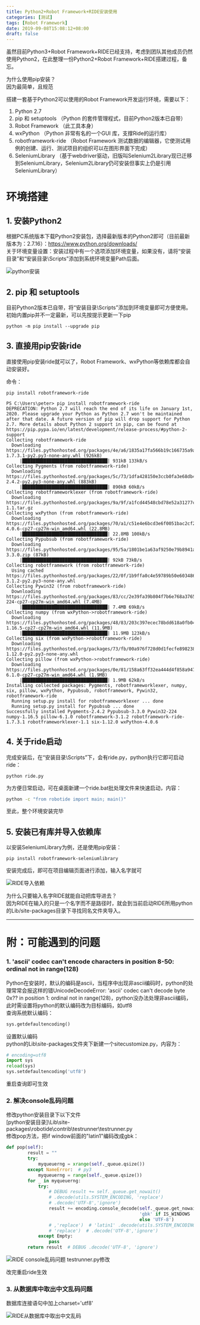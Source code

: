 ```yaml
---
title: Python2+Robot Framework+RIDE安装使用
categories: [测试]
tags: [Robot Framework]
date: 2019-09-08T15:08:12+08:00
draft: false
---
```


虽然目前Python3+Robot Framework+RIDE已经支持，考虑到团队其他成员仍然使用Python2，在此整理一份Python2+Robot Framework+RIDE搭建过程，备忘。<br>

<!--more-->

为什么使用pip安装？<br>
因为最简单，且规范

搭建一套基于Python2可以使用的Robot Framework开发运行环境，需要以下：<br>
1. Python 2.7<br>
2. pip 和 setuptools （Python 的套件管理程式，目前Python2版本已自带）<br>
3. Robot Framework （此工具本身）<br>
4. wxPython （Python 非常有名的一个GUI 库，支撑Ride的运行库）<br>
5. robotframework-ride （Robot Framework 测试数据的编辑器，它使测试用例的创建、运行、测试项目的组织可以在图形界面下完成）<br>
6. SeleniumLibrary （基于webdriver驱动，旧版叫Selenium2Library现已迁移到SeleniumLibrary，Selenium2Library仍可安装但事实上仍是引用SeleniumLibrary）<p>

# 环境搭建
## 1. 安装Python2
根据PC系统版本下载Python2安装包，选择最新版本的Python2即可（目前最新版本为：2.7.16）：<https://www.python.org/downloads/><br>
关于环境变量设置：安装过程中有一个选项添加环境变量，如果没有，请将“安装目录”和“安装目录\Scripts”添加到系统环境变量Path后面。

![python安装](install_python2.jpg "python安装关于环境变量")

## 2. pip 和 setuptools
目前Python2版本已自带，将“安装目录\Scripts”添加到环境变量即可方便使用。<br>
初始内置pip并不一定最新，可以先按提示更新一下pip

```shell
python -m pip install --upgrade pip
```

## 3. 直接用pip安装ride
直接使用pip安装ride就可以了，Robot Framework、wxPython等依赖库都会自动安装好。

命令：

```shell
pip install robotframework-ride
```
```shell
PS C:\Users\peter> pip install robotframework-ride
DEPRECATION: Python 2.7 will reach the end of its life on January 1st, 2020. Please upgrade your Python as Python 2.7 won't be maintained after that date. A future version of pip will drop support for Python 2.7. More details about Python 2 support in pip, can be found at https://pip.pypa.io/en/latest/development/release-process/#python-2-support
Collecting robotframework-ride
  Downloading https://files.pythonhosted.org/packages/4e/a6/1835a17fa566b19c166735a9a75d55101e53b68566771ddb0b690dd4be83/robotframework_ride-1.7.3.1-py2.py3-none-any.whl (926kB)
     |████████████████████████████████| 931kB 133kB/s
Collecting Pygments (from robotframework-ride)
  Downloading https://files.pythonhosted.org/packages/5c/73/1dfa428150e3ccb0fa3e68db406e5be48698f2a979ccbcec795f28f44048/Pygments-2.4.2-py2.py3-none-any.whl (883kB)
     |████████████████████████████████| 890kB 60kB/s
Collecting robotframeworklexer (from robotframework-ride)
  Downloading https://files.pythonhosted.org/packages/9a/9f/a1fcd44548cbd78e52a31277c1c69a421c32186db9cdb5ccc2effec0e633/robotframeworklexer-1.1.tar.gz
Collecting wxPython (from robotframework-ride)
  Downloading https://files.pythonhosted.org/packages/70/a1/c51e4e6bcd3e6f0051bac2cf252e292f2bbf494e92977ec7df4ec253befb/wxPython-4.0.6-cp27-cp27m-win_amd64.whl (22.8MB)
     |████████████████████████████████| 22.8MB 100kB/s
Collecting Pypubsub (from robotframework-ride)
  Downloading https://files.pythonhosted.org/packages/95/5a/1801be1a63af9250e79b8941a37b88e3ca0d660b880b9862fe9016ae6a3a/PyPubSub-3.3.0.zip (87kB)
     |████████████████████████████████| 92kB 73kB/s
Collecting robotframework (from robotframework-ride)
  Using cached https://files.pythonhosted.org/packages/22/0f/1b9ffa0c4e59789b50e6034866e823b7d4a5c7eaedad7bfd0bba42f2aa9d/robotframework-3.1.2-py2.py3-none-any.whl
Collecting Pywin32 (from robotframework-ride)
  Downloading https://files.pythonhosted.org/packages/83/cc/2e39fa39b804f7b6e768a37657d75eb14cd917d1f43f376dad9f7c366ccf/pywin32-224-cp27-cp27m-win_amd64.whl (7.4MB)
     |████████████████████████████████| 7.4MB 69kB/s
Collecting numpy (from wxPython->robotframework-ride)
  Downloading https://files.pythonhosted.org/packages/48/83/203c397ecec78bdd618a0fb04a47482cfa2ae5ea2c6d428ed94258fe8671/numpy-1.16.5-cp27-cp27m-win_amd64.whl (11.9MB)
     |████████████████████████████████| 11.9MB 123kB/s
Collecting six (from wxPython->robotframework-ride)
  Downloading https://files.pythonhosted.org/packages/73/fb/00a976f728d0d1fecfe898238ce23f502a721c0ac0ecfedb80e0d88c64e9/six-1.12.0-py2.py3-none-any.whl
Collecting pillow (from wxPython->robotframework-ride)
  Downloading https://files.pythonhosted.org/packages/0e/81/158a63ff32ea444d4f858a9475da98a956ef5cd3011f677c6c5c8064efe5/Pillow-6.1.0-cp27-cp27m-win_amd64.whl (1.9MB)
     |████████████████████████████████| 1.9MB 62kB/s
Installing collected packages: Pygments, robotframeworklexer, numpy, six, pillow, wxPython, Pypubsub, robotframework, Pywin32, robotframework-ride
  Running setup.py install for robotframeworklexer ... done
  Running setup.py install for Pypubsub ... done
Successfully installed Pygments-2.4.2 Pypubsub-3.3.0 Pywin32-224 numpy-1.16.5 pillow-6.1.0 robotframework-3.1.2 robotframework-ride-1.7.3.1 robotframeworklexer-1.1 six-1.12.0 wxPython-4.0.6
```
## 4. 关于ride启动
完成安装后，在“安装目录\Scripts”下，会有ride.py，python执行它即可启动ride：

```shell
python ride.py
```
为方便日常启动，可在桌面新建一个ride.bat批处理文件来快速启动，内容：

```bat
python -c "from robotide import main; main()"
```
至此，整个环境安装完毕
## 5. 安装已有库并导入依赖库
以安装SeleniumLibrary为例，还是使用pip安装：

```shell
pip install robotframework-seleniumlibrary
```
安装完成后，即可在项目编辑页面进行添加，输入名字就可

![RIDE导入依赖](ride_add_lib.jpg "RIDE导入依赖")

为什么只要输入名字RIDE就能自动把库导进去？<br>
因为RIDE在输入的只是一个名字而不是路径时，就会到当前启动RIDE所用python的Lib/site-packages目录下寻找同名文件夹导入。

---
# 附：可能遇到的问题
### 1. 'ascii' codec can't encode characters in position 8-50: ordinal not in range(128)

Python在安装时，默认的编码是ascii，当程序中出现非ascii编码时，python的处理常常会报这样的错UnicodeDecodeError: 'ascii' codec can't decode byte 0x?? in position 1: ordinal not in range(128)，python没办法处理非ascii编码，此时需设置将python的默认编码改为目标编码，如utf8<br>
查询系统默认编码：

```python
sys.getdefaultencoding()  
```

设置默认编码<br>
python的Lib\site-packages文件夹下新建一个sitecustomize.py，内容为：

```python
# encoding=utf8
import sys
reload(sys)
sys.setdefaultencoding('utf8')
```

重启查询即可生效

### 2. 解决console乱码问题

修改python安装目录下以下文件<br>
[python安装目录]\Lib\site-packages\robotide\contrib\testrunner\testrunner.py<br>
修改pop方法，把if window前面的"latin1"编码改成gbk：

```python
def pop(self):
        result = ""
        try:
            myqueuerng = xrange(self._queue.qsize())
        except NameError:  # py3
            myqueuerng = range(self._queue.qsize())
        for _ in myqueuerng:
            try:
                # DEBUG result += self._queue.get_nowait()
                # .decode(utils.SYSTEM_ENCODING, 'replace')
                # .decode('UTF-8','ignore')
                result += encoding.console_decode(self._queue.get_nowait(),
                                                  'gbk' if IS_WINDOWS
                                                  else 'UTF-8')
                # ,'replace')  # 'latin1' .decode(utils.SYSTEM_ENCODING,
                # 'replace')  # .decode('UTF-8','ignore')
            except Empty:
                pass
        return result  # DEBUG .decode('UTF-8', 'ignore')
```

![RIDE console乱码问题 testrunner.py修改](rf_encode.png "testrunner.py修改结果")

改完重启ride生效

### 3. 从数据库中取出中文乱码问题

数据库连接语句中加上charset='utf8'

![RIDE从数据库中取出中文乱码](rf_fix_db_src_encode.png "RIDE从数据库中取出中文乱码")